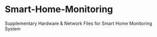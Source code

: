 # Smart-Home-Monitoring
Supplementary Hardware &amp; Network Files for Smart Home Monitoring System
